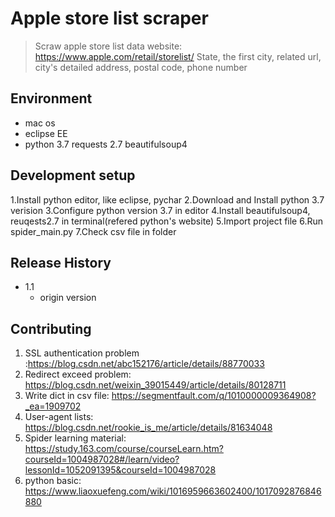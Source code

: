 # Apple store list scraper
> Scraw apple store list data
website: https://www.apple.com/retail/storelist/
State, the first city, related url, city's detailed address, postal code, phone number


## Environment

* mac os
* eclipse EE
* python 3.7
    requests 2.7
    beautifulsoup4
    

## Development setup
1.Install python editor, like eclipse, pychar
2.Download and Install python 3.7 verision
3.Configure python version 3.7 in editor
4.Install beautifulsoup4, reuqests2.7 in terminal(refered python's website)
5.Import project file
6.Run spider_main.py
7.Check csv file in folder

## Release History

* 1.1
    * origin version



## Contributing

1. SSL authentication problem :https://blog.csdn.net/abc152176/article/details/88770033 
2. Redirect exceed problem: https://blog.csdn.net/weixin_39015449/article/details/80128711
3. Write dict in csv file: https://segmentfault.com/q/1010000009364908?_ea=1909702
4. User-agent lists: https://blog.csdn.net/rookie_is_me/article/details/81634048 
5. Spider learning material: https://study.163.com/course/courseLearn.htm?courseId=1004987028#/learn/video?lessonId=1052091395&courseId=1004987028
6. python basic: https://www.liaoxuefeng.com/wiki/1016959663602400/1017092876846880

